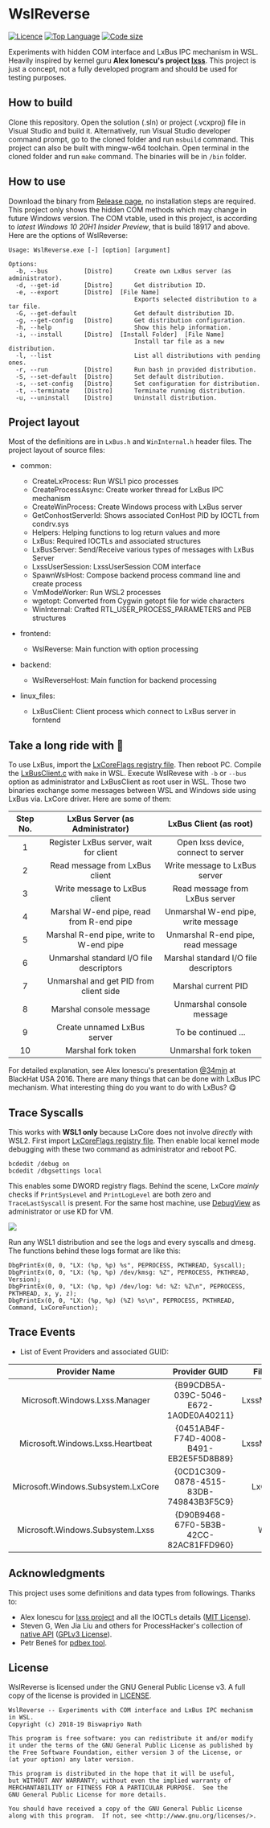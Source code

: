 # WslReverse

[![Licence](https://img.shields.io/github/license/Biswa96/WslReverse.svg)](https://www.gnu.org/licenses/gpl-3.0.en.html)
[![Top Language](https://img.shields.io/github/languages/top/Biswa96/WslReverse.svg)](https://github.com/Biswa96/WslReverse.git)
[![Code size](https://img.shields.io/github/languages/code-size/Biswa96/WslReverse.svg)]()

Experiments with hidden COM interface and LxBus IPC mechanism in WSL.
Heavily inspired by kernel guru **Alex Ionescu's project [lxss]**.
This project is just a concept, not a fully developed program and
should be used for testing purposes. 

[lxss]: https://github.com/ionescu007/lxss.git 

## How to build

Clone this repository. Open the solution (.sln) or project (.vcxproj) file
in Visual Studio and build it. Alternatively, run Visual Studio developer
command prompt, go to the cloned folder and run `msbuild` command.
This project can also be built with mingw-w64 toolchain. Open terminal in the
cloned folder and run `make` command. The binaries will be in `/bin` folder. 

## How to use

Download the binary from [Release page], no installation steps are required.
This project only shows the hidden COM methods which may change in future
Windows version. The COM vtable, used in this project, is according to
_latest Windows 10 20H1 Insider Preview_, that is build 18917 and above.
Here are the options of WslReverse: 

[Release page]: https://github.com/Biswa96/WslReverse/releases

```
Usage: WslReverse.exe [-] [option] [argument]

Options:
  -b, --bus          [Distro]      Create own LxBus server (as administrator).
  -d, --get-id       [Distro]      Get distribution ID.
  -e, --export       [Distro]  [File Name]
                                   Exports selected distribution to a tar file.
  -G, --get-default                Get default distribution ID.
  -g, --get-config   [Distro]      Get distribution configuration.
  -h, --help                       Show this help information.
  -i, --install      [Distro]  [Install Folder]  [File Name]
                                   Install tar file as a new distribution.
  -l, --list                       List all distributions with pending ones.
  -r, --run          [Distro]      Run bash in provided distribution.
  -S, --set-default  [Distro]      Set default distribution.
  -s, --set-config   [Distro]      Set configuration for distribution.
  -t, --terminate    [Distro]      Terminate running distribution.
  -u, --uninstall    [Distro]      Uninstall distribution.
```


## Project layout

Most of the definitions are in `LxBus.h` and `WinInternal.h` header files.
The project layout of source files:

* common:

  - CreateLxProcess: Run WSL1 pico processes
  - CreateProcessAsync: Create worker thread for LxBus IPC mechanism
  - CreateWinProcess: Create Windows process with LxBus server
  - GetConhostServerId: Shows associated ConHost PID by IOCTL from condrv.sys
  - Helpers: Helping functions to log return values and more
  - LxBus: Required IOCTLs and associated structures
  - LxBusServer: Send/Receive various types of messages with LxBus Server
  - LxssUserSession: LxssUserSession COM interface
  - SpawnWslHost: Compose backend process command line and create process
  - VmModeWorker: Run WSL2 processes
  - wgetopt: Converted from Cygwin getopt file for wide characters
  - WinInternal: Crafted RTL_USER_PROCESS_PARAMETERS and PEB structures

* frontend:

  - WslReverse: Main function with option processing

* backend:

  - WslReverseHost: Main function for backend processing

* linux_files:

  - LxBusClient: Client process which connect to LxBus server in forntend


## Take a long ride with :minibus:

To use LxBus, import the [LxCoreFlags registry file](Others/LxCoreFlags.REG).
Then reboot PC. Compile the [LxBusClient.c](linux_files/LxBusClient.c)
with `make` in WSL. Execute WslRevese with `-b` or `--bus` option as administrator
and LxBusClient as root user in WSL. Those two binaries exchange some messages
between WSL and Windows side using LxBus via. LxCore driver. Here are some of them:

| Step No. | LxBus Server (as Administrator)          | LxBus Client (as root)                |
|:--------:|:----------------------------------------:|:-------------------------------------:|
|  1       | Register LxBus server, wait for client   | Open lxss device, connect to server   |
|  2       | Read message from LxBus client           | Write message to LxBus server         |
|  3       | Write message to LxBus client            | Read message from LxBus server        |
|  4       | Marshal W-end pipe, read from R-end pipe | Unmarshal W-end pipe, write message   |
|  5       | Marshal R-end pipe, write to W-end pipe  | Unmarshal R-end pipe, read message    |
|  6       | Unmarshal standard I/O file descriptors  | Marshal standard I/O file descriptors |
|  7       | Unmarshal and get PID from client side   | Marshal current PID                   |
|  8       | Marshal console message                  | Unmarshal console message             |
|  9       | Create unnamed LxBus server              | To be continued ...                   |
| 10       | Marshal fork token                       | Unmarshal fork token                  |

For detailed explanation, see Alex Ionescu's presentation [@34min]
at BlackHat USA 2016. There are many things that can be done with LxBus
IPC mechanism. What interesting thing do you want to do with LxBus? :yum: 

[@34min]: https://youtu.be/36Ykla27FIo?t=2077


## Trace Syscalls

This works with **WSL1 only** because LxCore does not involve _directly_ with WSL2.
First import [LxCoreFlags registry file](Others/LxCoreFlags.REG). Then enable
local kernel mode debugging with these two command as administrator and reboot PC.

    bcdedit /debug on
    bcdedit /dbgsettings local

This enables some DWORD registry flags. Behind the scene, LxCore _mainly_ checks if
`PrintSysLevel` and `PrintLogLevel` are both zero and `TraceLastSyscall` is present.
For the same host machine, use [DebugView] as administrator or use KD for VM.

<img src=Others/LxCoreSyscalls.PNG>

Run any WSL1 distribution and see the logs and every syscalls and dmesg.
The functions behind these logs format are like this:

    DbgPrintEx(0, 0, "LX: (%p, %p) %s", PEPROCESS, PKTHREAD, Syscall);
    DbgPrintEx(0, 0, "LX: (%p, %p) /dev/kmsg: %Z", PEPROCESS, PKTHREAD, Version);
    DbgPrintEx(0, 0, "LX: (%p, %p) /dev/log: %d: %Z: %Z\n", PEPROCESS, PKTHREAD, x, y, z);
    DbgPrintEx(0, 0, "LX: (%p, %p) (%Z) %s\n", PEPROCESS, PKTHREAD, Command, LxCoreFunction);

[DebugView]: https://docs.microsoft.com/en-us/sysinternals/downloads/debugview

## Trace Events

* List of Event Providers and associated GUID:

|           Provider Name               |             Provider GUID              |    File Name     |
|:-------------------------------------:|:--------------------------------------:|:----------------:|
| Microsoft.Windows.Lxss.Manager        | {B99CDB5A-039C-5046-E672-1A0DE0A40211} | LxssManager.dll  |
| Microsoft.Windows.Lxss.Heartbeat      | {0451AB4F-F74D-4008-B491-EB2E5F5D8B89} | LxssManager.dll  |
| Microsoft.Windows.Subsystem.LxCore    | {0CD1C309-0878-4515-83DB-749843B3F5C9} | LxCore.sys       |
| Microsoft.Windows.Subsystem.Lxss      | {D90B9468-67F0-5B3B-42CC-82AC81FFD960} | Wsl.exe          |


## Acknowledgments

This project uses some definitions and data types from followings. Thanks to:

* Alex Ionescu for [lxss project] and all the IOCTLs details ([MIT License]).
* Steven G, Wen Jia Liu and others for ProcessHacker's collection of [native API] ([GPLv3 License]).
* Petr Beneš for [pdbex tool](https://github.com/wbenny/pdbex).

[lxss project]: https://github.com/ionescu007/lxss
[MIT License]: https://github.com/ionescu007/lxss/blob/master/LICENSE
[native API]: https://github.com/processhacker/processhacker/tree/master/phnt
[GPLv3 License]: https://github.com/processhacker/processhacker/blob/master/LICENSE.txt


## License

WslReverse is licensed under the GNU General Public License v3.
A full copy of the license is provided in [LICENSE](LICENSE).

    WslReverse -- Experiments with COM interface and LxBus IPC mechanism in WSL.
    Copyright (c) 2018-19 Biswapriyo Nath
    
    This program is free software: you can redistribute it and/or modify
    it under the terms of the GNU General Public License as published by
    the Free Software Foundation, either version 3 of the License, or
    (at your option) any later version.
    
    This program is distributed in the hope that it will be useful,
    but WITHOUT ANY WARRANTY; without even the implied warranty of
    MERCHANTABILITY or FITNESS FOR A PARTICULAR PURPOSE.  See the
    GNU General Public License for more details.
    
    You should have received a copy of the GNU General Public License
    along with this program.  If not, see <http://www.gnu.org/licenses/>.
